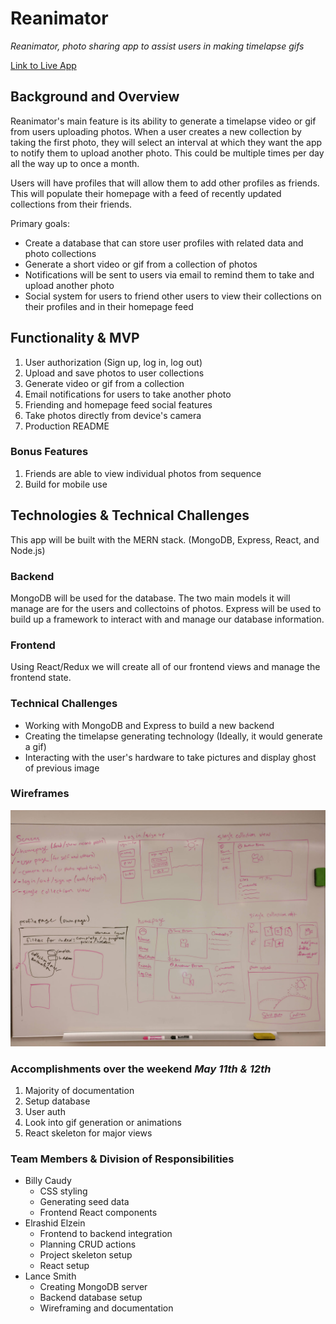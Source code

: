 # Reanimator

*Reanimator, photo sharing app to assist users in making timelapse gifs*

[Link to Live App](https://github.com/BillyCaudy/Reanimator)

## Background and Overview
Reanimator's main feature is its ability to generate a timelapse video or gif from users uploading photos. When a user creates a new collection by taking the first photo, they will select an interval at which they want the app to notify them to upload another photo. This could be multiple times per day all the way up to once a month.

Users will have profiles that will allow them to add other profiles as friends. This will populate their homepage with a feed of recently updated collections from their friends.

Primary goals:
* Create a database that can store user profiles with related data and photo collections
* Generate a short video or gif from a collection of photos
* Notifications will be sent to users via email to remind them to take and upload another photo
* Social system for users to friend other users to view their collections on their profiles and in their homepage feed

## Functionality & MVP
1. User authorization (Sign up, log in, log out)
1. Upload and save photos to user collections
1. Generate video or gif from a collection
1. Email notifications for users to take another photo
1. Friending and homepage feed social features
1. Take photos directly from device's camera 
1. Production README

### Bonus Features
1. Friends are able to view individual photos from sequence
1. Build for mobile use

## Technologies & Technical Challenges
This app will be built with the MERN stack. (MongoDB, Express, React, and Node.js)

### Backend
MongoDB will be used for the database. The two main models it will manage are for the users and collectoins of photos. Express will be used to build up a framework to interact with and manage our database information.

### Frontend
Using React/Redux we will create all of our frontend views and manage the frontend state.

### Technical Challenges
* Working with MongoDB and Express to build a new backend
* Creating the timelapse generating technology (Ideally, it would generate a gif)
* Interacting with the user's hardware to take pictures and display ghost of previous image

### Wireframes
![Wireframes](./documentation/imgs/wireframes.jpg)

### Accomplishments over the weekend ***May 11th & 12th***
1. Majority of documentation
1. Setup database
1. User auth
1. Look into gif generation or animations
1. React skeleton for major views

### Team Members & Division of Responsibilities
- Billy Caudy
  * CSS styling
  * Generating seed data
  * Frontend React components
- Elrashid Elzein
  * Frontend to backend integration
  * Planning CRUD actions
  * Project skeleton setup
  * React setup
- Lance Smith
  * Creating MongoDB server
  * Backend database setup
  * Wireframing and documentation
